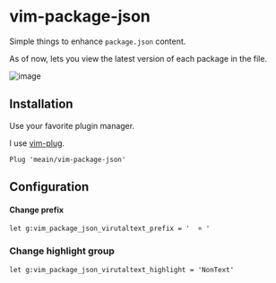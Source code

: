 # vim-package-json

Simple things to enhance `package.json` content.

As of now, lets you view the latest version of each package in the file.

![image](https://i.imgur.com/Mm2stSh.png)

## Installation

Use your favorite plugin manager.

I use [vim-plug](https://github.com/junegunn/vim-plug).
```vim
Plug 'meain/vim-package-json'
```

## Configuration

#### Change prefix

```
let g:vim_package_json_virutaltext_prefix = '  ¤ '
```

### Change highlight group

```
let g:vim_package_json_virutaltext_highlight = 'NonText'
```

